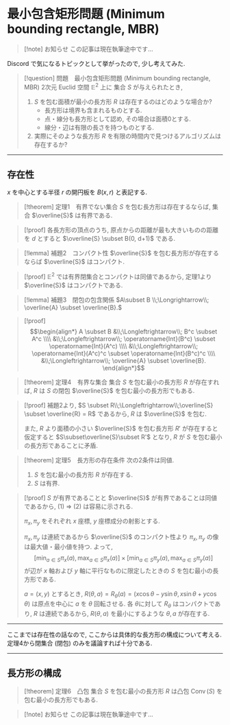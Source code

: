# 最小包含矩形問題 (Minimum bounding rectangle, MBR)

> [!note] お知らせ
> この記事は現在執筆途中です...

Discord で気になるトピックとして挙がったので, 少し考えてみた.

> [!question] 問題&emsp;最小包含矩形問題 (Minimum bounding rectangle, MBR)
> 2次元 Euclid 空間 $\mathbb{E}^2$ 上に 集合 $S$ が与えられたとき, 
> 1. $S$ を包む面積が最小の長方形 $R$ は存在するのはどのような場合か? 
>    - 長方形は境界も含まれるものとする.
>    - 点・線分も長方形として認め, その場合は面積0とする.
>    - 線分・辺は有限の長さを持つものとする.
> 2. 実際にそのような長方形 $R$ を有限の時間内で見つけるアルゴリズムは存在するか?

---

## 存在性

$x$ を中心とする半径 $r$ の開円板を $B(x,r)$ と表記する.

> [!theorem] 定理1&emsp;有界でない集合
> $S$ を包む長方形は存在するならば, 集合 $\overline{S}$ は有界である.

> [!proof]
> 各長方形の頂点のうち, 原点からの距離が最も大きいものの距離を $d$ とすると $\overline{S} \subset B(0, d+1)$ である.

> [!lemma] 補題2&emsp;コンパクト性
> $\overline{S}$ を包む長方形が存在するならば $\overline{S}$ はコンパクト.

> [!proof]
> $\mathbb{E}^2$ では有界閉集合とコンパクトは同値であるから, 定理1より $\overline{S}$ はコンパクトである.

> [!lemma] 補題3&emsp;閉包の包含関係
> $A\subset B \\;\Longrightarrow\\; \overline{A} \subset \overline{B}.$

> [!proof]
> $$\begin{align*}
> A \subset B
> &\\;\Longleftrightarrow\\; B^c \subset A^c \\\\
> &\\;\Longleftrightarrow\\; \operatorname{Int}(B^c) \subset \operatorname{Int}(A^c) \\\\
> &\\;\Longleftrightarrow\\; \operatorname{Int}(A^c)^c \subset \operatorname{Int}(B^c)^c \\\\
> &\\;\Longleftrightarrow\\; \overline{A} \subset \overline{B}.
> \end{align*}$$

> [!theorem] 定理4&emsp;有界な集合
> 集合 $S$ を包む最小の長方形 $R$ が存在すれば, $R$ は $S$ の閉包 $\overline{S}$ を包む最小の長方形でもある.

> [!proof]
> 補題2より, $S \subset R\\;\Longleftrightarrow\\;\overline{S} \subset \overline{R} = R$ であるから,
> $R$ は $\overline{S}$ を包む.
> 
> また, $R$ より面積の小さい $\overline{S}$ を包む長方形 $R'$ が存在すると仮定すると $S\subset\overline{S}\subset R'$ となり, $R$ が $S$ を包む最小の長方形であることに矛盾.

> [!theorem] 定理5&emsp;長方形の存在条件
> 次の2条件は同値.
> 1. $S$ を包む最小の長方形 $R$ が存在する.
> 2. $S$ は有界.

> [!proof]
> $S$ が有界であることと $\overline{S}$ が有界であることは同値であるから, (1) $\Longrightarrow$ (2) は容易に示される.  
> 
> $\pi_x, \pi_y$ をそれぞれ $x$ 座標, $y$ 座標成分の射影とする.  
> 
> $\pi_x, \pi_y$ は連続であるから $\overline{S}$ のコンパクト性より $\pi_x, \pi_y$ の像は最大値・最小値を持つ.
> よって,
> $$[\min_{a\in S}\pi_x(a), \max_{a\in S}\pi_x(a)]\times[\min_{a\in S}\pi_y(a), \max_{a\in S}\pi_y(a)]$$
> が辺が $x$ 軸および $y$ 軸に平行なものに限定したときの $S$ を包む最小の長方形である.
>
> $a = (x,y)$ とするとき, $R(\theta,a) = R_\theta(a) = (x\cos\theta - y\sin\theta, x\sin\theta + y\cos\theta)$ は原点を中心に $a$ を $\theta$ 回転させる.
> 各 $\theta$に対して $R_{\theta}$ はコンパクトであり, $R$ は連続であるから, $R(\theta,a)$ を最小にするような $\theta, a$ が存在する.

---

ここまでは存在性の話なので, ここからは具体的な長方形の構成について考える.
定理4から閉集合 (閉包) のみを議論すれば十分である.

---

## 長方形の構成

> [!theorem] 定理6&emsp;凸包
> 集合 $S$ を包む最小の長方形 $R$ は凸包 $\operatorname{Conv}(S)$ を包む最小の長方形でもある.

> [!note] お知らせ
> この記事は現在執筆途中です...